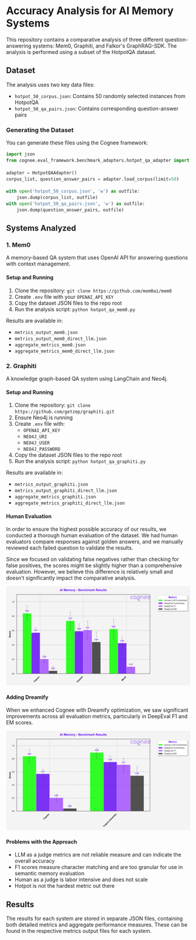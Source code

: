 # Accuracy Analysis for AI Memory Systems

This repository contains a comparative analysis of three different question-answering systems: Mem0, Graphiti, and Falkor's GraphRAG-SDK. The analysis is performed using a subset of the HotpotQA dataset.

## Dataset

The analysis uses two key data files:
- `hotpot_50_corpus.json`: Contains 50 randomly selected instances from HotpotQA
- `hotpot_50_qa_pairs.json`: Contains corresponding question-answer pairs

### Generating the Dataset

You can generate these files using the Cognee framework:

```python
import json
from cognee.eval_framework.benchmark_adapters.hotpot_qa_adapter import HotpotQAAdapter

adapter = HotpotQAAdapter()
corpus_list, question_answer_pairs = adapter.load_corpus(limit=50)

with open('hotpot_50_corpus.json', 'w') as outfile:
    json.dump(corpus_list, outfile)
with open('hotpot_50_qa_pairs.json', 'w') as outfile:
    json.dump(question_answer_pairs, outfile)
```

## Systems Analyzed

### 1. Mem0

A memory-based QA system that uses OpenAI API for answering questions with context management.

#### Setup and Running
1. Clone the repository: `git clone https://github.com/mem0ai/mem0`
2. Create `.env` file with your `OPENAI_API_KEY`
3. Copy the dataset JSON files to the repo root
4. Run the analysis script: `python hotpot_qa_mem0.py`

Results are available in:
- `metrics_output_mem0.json`
- `metrics_output_mem0_direct_llm.json`
- `aggregate_metrics_mem0.json`
- `aggregate_metrics_mem0_direct_llm.json`

### 2. Graphiti

A knowledge graph-based QA system using LangChain and Neo4j.

#### Setup and Running
1. Clone the repository: `git clone https://github.com/getzep/graphiti.git`
2. Ensure Neo4j is running
3. Create `.env` file with:
   - `OPENAI_API_KEY`
   - `NEO4J_URI`
   - `NEO4J_USER`
   - `NEO4J_PASSWORD`
4. Copy the dataset JSON files to the repo root
5. Run the analysis script: `python hotpot_qa_graphiti.py`

Results are available in:
- `metrics_output_graphiti.json`
- `metrics_output_graphiti_direct_llm.json`
- `aggregate_metrics_graphiti.json`
- `aggregate_metrics_graphiti_direct_llm.json`



#### Human Evaluation

In order to ensure the highest possible accuracy of our results, we conducted a thorough human evaluation of the dataset. We had human evaluators compare responses against golden answers, and we manually reviewed each failed question to validate the results. 

Since we focused on validating false negatives rather than checking for false positives, the scores might be slightly higher than a comprehensive evaluation. However, we believe this difference is relatively small and doesn't significantly impact the comparative analysis.

<img src="metrics_comparison.png" width="600" alt="Competitor Comparison">

#### Adding Dreamify

When we enhanced Cognee with Dreamify optimization, we saw significant improvements across all evaluation metrics, particularly in DeepEval F1 and EM scores.

<img src="cognee_comparison.png" width="600" alt="Cognee with Dreamify Comparison">

#### Problems with the Approach

- LLM as a judge metrics are not reliable measure and can indicate the overall accuracy
- F1 scores measure character matching and are too granular for use in semantic memory evaluation
- Human as a judge is labor intensive and does not scale
- Hotpot is not the hardest metric out there


## Results

The results for each system are stored in separate JSON files, containing both detailed metrics and aggregate performance measures. These can be found in the respective metrics output files for each system.